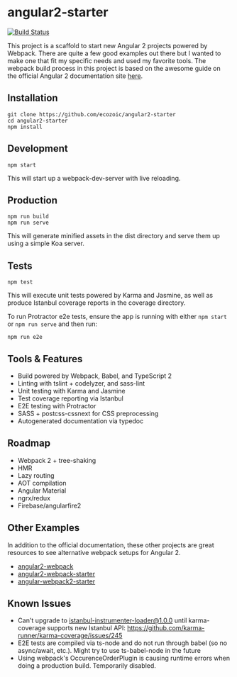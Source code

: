 # angular2-starter
[![Build Status](https://travis-ci.org/ecozoic/angular2-starter.svg?branch=master)](https://travis-ci.org/ecozoic/angular2-starter)

This project is a scaffold to start new Angular 2 projects powered by Webpack. There are quite a few good examples out there but I wanted to make one that fit my specific needs and used my favorite tools. The webpack build process in this project is based on the awesome guide on the official Angular 2 documentation site [here](https://angular.io/docs/ts/latest/guide/webpack.html).

## Installation
```
git clone https://github.com/ecozoic/angular2-starter
cd angular2-starter
npm install
```

## Development
```
npm start
```

This will start up a webpack-dev-server with live reloading.

## Production
```
npm run build
npm run serve
```

This will generate minified assets in the dist directory and serve them up using a simple Koa server.

## Tests
```
npm test
```

This will execute unit tests powered by Karma and Jasmine, as well as produce Istanbul coverage reports in the coverage directory.

To run Protractor e2e tests, ensure the app is running with either ```npm start``` or ```npm run serve``` and then run:
```
npm run e2e
```

## Tools & Features
* Build powered by Webpack, Babel, and TypeScript 2
* Linting with tslint + codelyzer, and sass-lint
* Unit testing with Karma and Jasmine
* Test coverage reporting via Istanbul
* E2E testing with Protractor
* SASS + postcss-cssnext for CSS preprocessing
* Autogenerated documentation via typedoc

## Roadmap
* Webpack 2 + tree-shaking
* HMR
* Lazy routing
* AOT compilation
* Angular Material
* ngrx/redux
* Firebase/angularfire2

## Other Examples
In addition to the official documentation, these other projects are great resources to see alternative webpack setups for Angular 2.
* [angular2-webpack](https://github.com/preboot/angular2-webpack)
* [angular2-webpack-starter](https://github.com/AngularClass/angular2-webpack-starter)
* [angular-webpack2-starter](https://github.com/qdouble/angular-webpack2-starter)

## Known Issues
* Can't upgrade to istanbul-instrumenter-loader@1.0.0 until karma-coverage supports new Istanbul API: https://github.com/karma-runner/karma-coverage/issues/245
* E2E tests are compiled via ts-node and do not run through babel (so no async/await, etc.). Might try to use ts-babel-node in the future
* Using webpack's OccurenceOrderPlugin is causing runtime errors when doing a production build. Temporarily disabled.